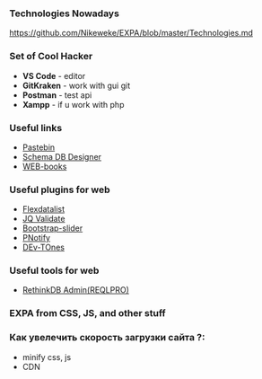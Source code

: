 ### Technologies Nowadays
https://github.com/Nikeweke/EXPA/blob/master/Technologies.md

### Set of Cool Hacker
* **VS Code** - editor
* **GitKraken** - work with gui git 
* **Postman** - test api
* **Xampp** - if u work with php

### Useful links
* [Pastebin](https://pastebin.com/)
* [Schema DB Designer](http://dbdesigner.net/designer)
* [WEB-books](http://webbooks.com.ua/books-main/dizajn/)


### Useful plugins for web
* [Flexdatalist](http://projects.sergiodinislopes.pt/flexdatalist/)
* [JQ Validate](https://jqueryvalidation.org/validate/)
* [Bootstrap-slider](http://seiyria.com/bootstrap-slider/)
* [PNotify](http://sciactive.com/pnotify/#demos-simple)
* [DEv-TOnes](http://rcptones.com/dev_tones/)

### Useful tools for web
* [RethinkDB Admin(REQLPRO)](http://reqlpro.com/#downloads)


### EXPA from CSS, JS, and other stuff
### Как увелечить скорость загрузки сайта ?:
* minify css, js
* CDN

